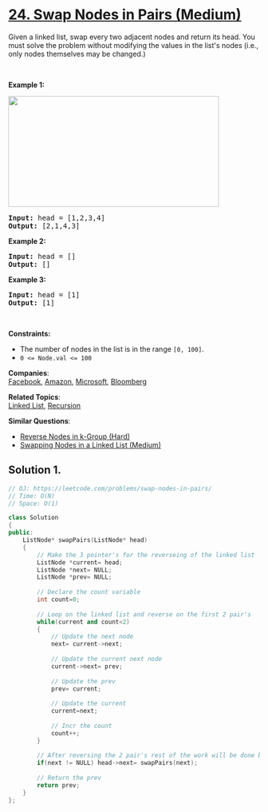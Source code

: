 # [24. Swap Nodes in Pairs (Medium)](https://leetcode.com/problems/swap-nodes-in-pairs/)

<p>Given a&nbsp;linked list, swap every two adjacent nodes and return its head. You must solve the problem without&nbsp;modifying the values in the list's nodes (i.e., only nodes themselves may be changed.)</p>

<p>&nbsp;</p>
<p><strong>Example 1:</strong></p>
<img alt="" src="https://assets.leetcode.com/uploads/2020/10/03/swap_ex1.jpg" style="width: 422px; height: 222px;">
<pre><strong>Input:</strong> head = [1,2,3,4]
<strong>Output:</strong> [2,1,4,3]
</pre>

<p><strong>Example 2:</strong></p>

<pre><strong>Input:</strong> head = []
<strong>Output:</strong> []
</pre>

<p><strong>Example 3:</strong></p>

<pre><strong>Input:</strong> head = [1]
<strong>Output:</strong> [1]
</pre>

<p>&nbsp;</p>
<p><strong>Constraints:</strong></p>

<ul>
	<li>The number of nodes in the&nbsp;list&nbsp;is in the range <code>[0, 100]</code>.</li>
	<li><code>0 &lt;= Node.val &lt;= 100</code></li>
</ul>


**Companies**:  
[Facebook](https://leetcode.com/company/facebook), [Amazon](https://leetcode.com/company/amazon), [Microsoft](https://leetcode.com/company/microsoft), [Bloomberg](https://leetcode.com/company/bloomberg)

**Related Topics**:  
[Linked List](https://leetcode.com/tag/linked-list/), [Recursion](https://leetcode.com/tag/recursion/)

**Similar Questions**:
* [Reverse Nodes in k-Group (Hard)](https://leetcode.com/problems/reverse-nodes-in-k-group/)
* [Swapping Nodes in a Linked List (Medium)](https://leetcode.com/problems/swapping-nodes-in-a-linked-list/)

## Solution 1.

```cpp
// OJ: https://leetcode.com/problems/swap-nodes-in-pairs/
// Time: O(N)
// Space: O(1)

class Solution 
{
public:
    ListNode* swapPairs(ListNode* head) 
    {
        // Make the 3 pointer's for the reverseing of the linked list
        ListNode *current= head;
        ListNode *next= NULL;
        ListNode *prev= NULL;
        
        // Declare the count variable
        int count=0;
        
        // Loop on the linked list and reverse on the first 2 pair's
        while(current and count<2)
        {
            // Update the next node
            next= current->next;
            
            // Update the current next node
            current->next= prev;
            
            // Update the prev
            prev= current;
            
            // Update the current
            current=next;
            
            // Incr the count
            count++;
        }
        
        // After reversing the 2 pair's rest of the work will be done by recursion
        if(next != NULL) head->next= swapPairs(next);
        
        // Return the prev
        return prev;
    }
};
```
